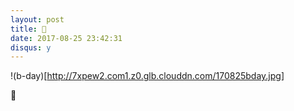 ```yaml
---
layout: post
title: 🎂
date: 2017-08-25 23:42:31
disqus: y
---
```


!(b-day)[http://7xpew2.com1.z0.glb.clouddn.com/170825bday.jpg]

🖖
